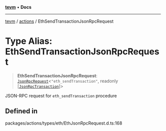 [**tevm**](../../README.md) • **Docs**

***

[tevm](../../modules.md) / [actions](../README.md) / EthSendTransactionJsonRpcRequest

# Type Alias: EthSendTransactionJsonRpcRequest

> **EthSendTransactionJsonRpcRequest**: [`JsonRpcRequest`](../../index/type-aliases/JsonRpcRequest.md)\<`"eth_sendTransaction"`, readonly [[`JsonRpcTransaction`](JsonRpcTransaction.md)]\>

JSON-RPC request for `eth_sendTransaction` procedure

## Defined in

packages/actions/types/eth/EthJsonRpcRequest.d.ts:168
